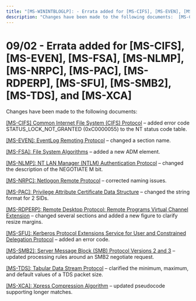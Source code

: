 ```yaml
---
title: "[MS-WININTBLOGLP]: - Errata added for [MS-CIFS], [MS-EVEN], [MS-FSA], [MS-NLMP], [MS-NRPC], [MS-PAC], [MS-RDPERP], [MS-SFU], [MS-SMB2], [MS-TDS], and [MS-XCA]"
description: "Changes have been made to the following documents:  [MS-CIFS] Common Internet File System (CIFS) Protocol – added error code"
---
```


# 09/02 - Errata added for [MS-CIFS], [MS-EVEN], [MS-FSA], [MS-NLMP], [MS-NRPC], [MS-PAC], [MS-RDPERP], [MS-SFU], [MS-SMB2], [MS-TDS], and [MS-XCA]

<p> </p>
<p>Changes have been made to the following documents:</p>

<p><span><a href="/openspecs/windows_protocols/MS-WINERRATA/7102b33e-75ce-4800-8099-315b812e88fa">[MS-CIFS]
Common Internet File System (CIFS) Protocol</a></span> – added error code
STATUS_LOCK_NOT_GRANTED (0xC0000055) to the NT status code table.</p>

<p><span><a href="/openspecs/windows_protocols/MS-WINERRATA/8bdff684-9352-4922-a6e9-06be9e841fa4">[MS-EVEN]:
EventLog Remoting Protocol</a></span> – changed a section name.</p>

<p><span><a href="/openspecs/windows_protocols/MS-WINERRATA/78a1a199-26c9-42e6-a3ac-4d3ee71dc69b">[MS-FSA]:
File System Algorithms</a></span> – added a new ADM element. </p>

<p><span><a href="/openspecs/windows_protocols/MS-WINERRATA/9ce693d1-c255-43cf-93be-14dbba80ed51">[MS-NLMP]:
NT LAN Manager (NTLM) Authentication Protocol</a></span> – changed the
description of the NEGOTIATE M bit.</p>

<p><span><a href="/openspecs/windows_protocols/MS-WINERRATA/69ffd0ac-a0dd-49f2-96ad-6720441b0a93">[MS-NRPC]:
Netlogon Remote Protocol</a></span> – corrected naming issues.</p>

<p><span><a href="/openspecs/windows_protocols/MS-WINERRATA/54e7d766-95ed-4e47-bae3-0904176b5958">[MS-PAC]:
Privilege Attribute Certificate Data Structure</a></span> – changed the string
format for 2 SIDs.</p>

<p><span><a href="/openspecs/windows_protocols/MS-WINERRATA/216fae20-734c-4822-92d6-21f0fcbb9bc9">[MS-RDPERP]:
Remote Desktop Protocol: Remote Programs Virtual Channel Extension</a></span> –
changed several sections and added a new figure to clarify resize margins.</p>

<p><span><a href="/openspecs/windows_protocols/MS-WINERRATA/68c4fd08-207c-4353-b59d-4d281edfb6bf">[MS-SFU]:
Kerberos Protocol Extensions Service for User and Constrained Delegation
Protocol</a></span> – added an error code.</p>

<p><span><a href="/openspecs/windows_protocols/MS-WINERRATA/2cdafcfa-ce51-426a-9678-630a505a1a35">[MS-SMB2]:
Server Message Block (SMB) Protocol Versions 2 and 3</a></span> – updated
processing rules around an SMB2 negotiate request.</p>

<p><span><a href="/openspecs/windows_protocols/MS-WINERRATA/491b8609-32bb-43c6-ae6b-3e47dfad2ec1">[MS-TDS]:
Tabular Data Stream Protocol</a></span> – clarified the minimum, maximum, and
default values of a TDS packet size.</p>

<p><span><a href="/openspecs/windows_protocols/MS-WINERRATA/fcf3306b-da9e-4da5-b8d0-4152db713231">[MS-XCA]:
Xpress Compression Algorithm</a></span> – updated pseudocode supporting longer
matches.</p>


                
